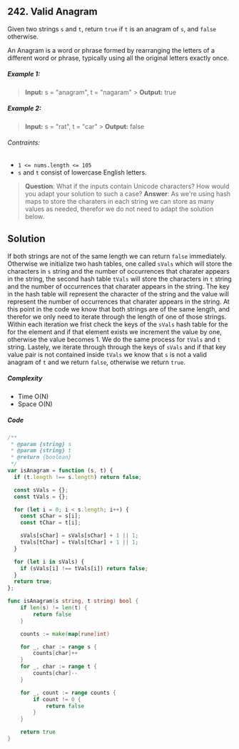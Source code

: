 ## 242. Valid Anagram

Given two strings `s` and `t`, return `true` if `t` is an anagram of `s`, and `false` otherwise.

An Anagram is a word or phrase formed by rearranging the letters of a different word or phrase, typically using all the original letters exactly once.

##### Example 1:

> **Input:** s = "anagram", t = "nagaram" > **Output:** true

##### Example 2:

> **Input:** s = "rat", t = "car" > **Output:** false

###### Contraints:

- `1 <= nums.length <= 105`
- `s` and `t` consist of lowercase English letters.

> **Question**: What if the inputs contain Unicode characters? How would you adapt your solution to such a case?
> **Answer**: As we're using hash maps to store the charaters in each string we can store as many values as needed, therefor we do not need to adapt the solution below.

## Solution

If both strings are not of the same length we can return `false` immediately. Otherwise we initialize two hash tables, one called `sVals` which will store the characters in `s` string and the number of occurrences that charater appears in the string, the second hash table `tVals` will store the characters in `t` string and the number of occurrences that charater appears in the string. The key in the hash table will represent the character of the string and the value will represent the number of occurrences that charater appears in the string. At this point in the code we know that both strings are of the same length, and therefor we only need to iterate through the length of one of those strings. Within each iteration we frist check the keys of the `sVals` hash table for the for the element and if that element exists we increment the value by one, otherwise the value becomes 1. We do the same process for `tVals` and `t` string. Lastely, we iterate through through the keys of `sVals` and if that key value pair is not contained inside `tVals` we know that `s` is not a valid anagram of `t` and we return `false`, otherwise we return `true`.

##### Complexity

- Time O(N)
- Space O(N)

##### Code

```javascript
/**
 * @param {string} s
 * @param {string} t
 * @return {boolean}
 */
var isAnagram = function (s, t) {
  if (t.length !== s.length) return false;

  const sVals = {};
  const tVals = {};

  for (let i = 0; i < s.length; i++) {
    const sChar = s[i];
    const tChar = t[i];

    sVals[sChar] = sVals[sChar] + 1 || 1;
    tVals[tChar] = tVals[tChar] + 1 || 1;
  }

  for (let i in sVals) {
    if (sVals[i] !== tVals[i]) return false;
  }
  return true;
};
```

```go
func isAnagram(s string, t string) bool {
	if len(s) != len(t) {
		return false
	}

	counts := make(map[rune]int)

	for _, char := range s {
		counts[char]++
	}
	for _, char := range t {
		counts[char]--
	}

	for _, count := range counts {
		if count != 0 {
			return false
		}
	}

	return true
}
```
